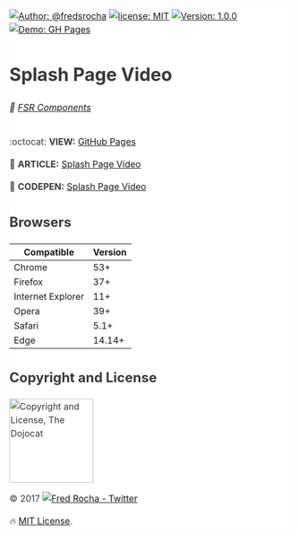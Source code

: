 <main style="font-family: -apple-system,BlinkMacSystemFont,'Segoe UI',Roboto,'Helvetica Neue',Arial,sans-serif;font-size: 1rem;line-height: 1.5;color: #373a3c;background-color: #fff;">

[![Author: @fredsrocha](https://img.shields.io/badge/author-@fredsrocha-orange.svg?style=flat-square&colorB=1da1f2&logo=twitter&maxAge=2592000 "Author")](https://twitter.com/fredsrocha)
[![license: MIT](https://img.shields.io/github/license/mashape/apistatus.svg?style=flat-square&maxAge=2592000 "MIT License")](./LICENSE)
[![Version: 1.0.0](https://img.shields.io/badge/version-1.0.0-blue.svg?style=flat-square&maxAge=2592000 "Version")](./README.md)
[![Demo: GH Pages](https://img.shields.io/badge/demo-online-green.svg?style=flat-square&colorB=00BFFF&maxAge=2592000 "Online Demo")](https://fredsrocha.github.io/fsr-splash-page/)

# Splash Page Video

###### :gift: [FSR Components](https://github.com/fredsrocha/fsr-components "FSR Components")

:octocat: **VIEW:** [GitHub Pages](https://fredsrocha.github.io/fsr-splash-page/)

:pencil: **ARTICLE:** [Splash Page Video](http://codepen.io/fredsrocha/post/splash-page-video)

:rocket: **CODEPEN:** [Splash Page Video](https://codepen.io/fredsrocha/pen/NyKbXY)

## Browsers

| Compatible | Version |
| ------ | ----------- |
| Chrome | 53+ |
| Firefox | 37+ |
| Internet Explorer | 11+ |
| Opera | 39+ |
| Safari | 5.1+ |
| Edge | 14.14+ |

## Copyright and License

<img src="https://octodex.github.com/images/dojocat.jpg" alt="Copyright and License, The Dojocat"  width="150" height="150" />

&copy; 2017 [![Fred Rocha - Twitter](https://img.shields.io/twitter/follow/fredsrocha.svg?style=social&label=@fredsrocha)](https://twitter.com/fredsrocha)
 
:fire: [MIT License](https://github.com/fredsrocha/fsr-components/blob/master/LICENSE "License").

</main>
